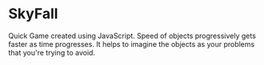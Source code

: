 # SkyFall
Quick Game created using JavaScript. Speed of objects progressively gets faster as time progresses. It helps to imagine the objects as your problems that you're trying to avoid. 

